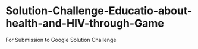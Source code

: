 # Solution-Challenge-Educatio-about-health-and-HIV-through-Game
For Submission to Google Solution Challenge
